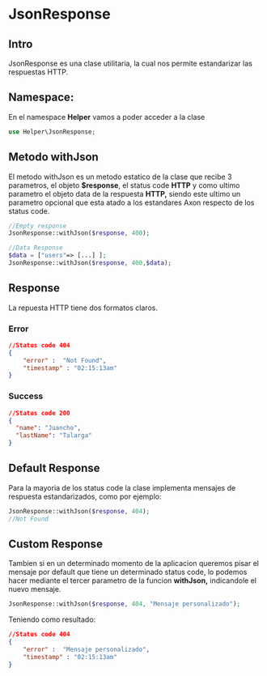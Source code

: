 # JsonResponse

## Intro

JsonResponse es una clase utilitaria, la cual nos permite estandarizar las respuestas HTTP.

## Namespace:

En el namespace **Helper**  vamos a poder acceder a la clase 

```php
use Helper\JsonResponse;
```

## Metodo withJson

El metodo withJson es un metodo estatico de la clase que recibe 3 parametros, el objeto **$response**, el status code **HTTP** y como ultimo parametro el objeto data de la respuesta **HTTP,** siendo este ultimo un parametro opcional que esta atado a los estandares Axon respecto de los status code.

```php
//Empty response
JsonResponse::withJson($response, 400);

//Data Response
$data = ["users"=> [...] ];
JsonResponse::withJson($response, 400,$data);
```

## Response

La repuesta HTTP tiene dos formatos claros.

### Error

```json
//Status code 404
{
	"error" :  "Not Found",
	"timestamp" : "02:15:13am"
}
```

### Success

```json
//Status code 200
{
  "name": "Juancho",
  "lastName": "Talarga"
}
```

## Default Response

Para la mayoria de los status code la clase implementa mensajes de respuesta estandarizados, como por ejemplo:

```php
JsonResponse::withJson($response, 404);
//Not Found
```

## Custom Response

Tambien si en un determinado momento de la aplicacion queremos pisar el mensaje por default que tiene un determinado status code, lo podemos hacer mediante el tercer parametro de la funcion **withJson,** indicandole el nuevo mensaje.

```php
JsonResponse::withJson($response, 404, "Mensaje personalizado");
```

Teniendo como resultado:

```json
//Status code 404
{
	"error" :  "Mensaje personalizado",
	"timestamp" : "02:15:13am"
}
```

#
